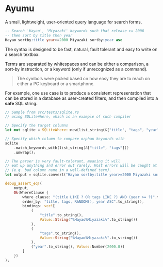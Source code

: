 # Ayumu

A small, lightweight, user-oriented query language for search forms.

```sql
-- Search 'Hayao', 'Miyazaki' keywords such that release >= 2000
-- then sort by title then year
Hayao sortby:title year>=2000 Miyazaki sortby:year asc
```

The syntax is designed to be fast, natural, fault tolerant and easy to write on
a search textbox.

Terms are separated by whitespaces and can be either a comparison, a sort-by
instruction, or a keyword (only if unrecognized as a command).

> The symbols were picked based on how easy they are to reach on either a PC
> keyboard or a smartphone.

For example, one use case is to produce a consistent representation that can be
stored in a database as user-created filters, and then compiled into a **safe**
SQL string.

```rust
// Sample from src/tests/sqlite.rs 
// using SQLiteWhere, which is an example of such compiler

// Specify the target columns
let mut sqlite = SQLiteWhere::new(list_string(&["title", "tags", "year"]), true);

// Specify which column to compare orphan keywords with
sqlite
    .match_keywords_with(list_string(&["title", "tags"]))
    .unwrap();

// The parser is very fault-tolerant, meaning it will  
// eat up anything and error out rarely. Most errors will be caught at the compiler level  
// (e.g. bad column name in a well-defined term).
let output = sqlite.convert("Hayao sortby:title year>=2000 Miyazaki sortby:year asc");

debug_assert_eq!(
    output,
    Ok(WhereClause {
        where_clause: "(title LIKE ? OR tags LIKE ?) AND (year >= ?)".to_string(),
        order_by: "title, tags, RANDOM(), year ASC".to_string(),
        bindings: vec![
            (
                "title".to_string(),
                Value::String("%Hayao%Miyazaki%".to_string())
            ),
            (
                "tags".to_string(),
                Value::String("%Hayao%Miyazaki%".to_string())
            ),
            ("year".to_string(), Value::Number(2000.0))
        ]
    })
);
```
